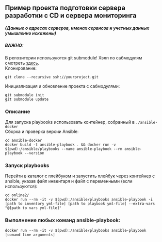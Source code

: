 ## Пример проекта подготовки сервера разработки с CD и сервера мониторинга


##### (Данные о адресах серверов, именах сервисов и учетных данных умышленно искажены)

##### ВАЖНО:
В репозитории используются git submodule!
Хэлп по сабмодулям смотреть [здесь](https://git-scm.com/book/ru/v2/%D0%98%D0%BD%D1%81%D1%82%D1%80%D1%83%D0%BC%D0%B5%D0%BD%D1%82%D1%8B-Git-%D0%9F%D0%BE%D0%B4%D0%BC%D0%BE%D0%B4%D1%83%D0%BB%D0%B8). \
Клонирование:
```shell script
git clone --recursive ssh://yourproject.git
```
Инициализация и обновление проекта с сабмодулями:
```shell script
git submodule init
git submodule update
```

### Описание
Для запуска playbooks использовать контейнер, собранный в ```./ansible-docker``` \
Сборка и проверка версии Ansible:
```shell script
cd ansible-docker
docker build -t ansible-playbook . && docker run -v $(pwd):/ansible/playbooks --name ansible-playbook --rm ansible-playbook --version
```

### Запуск playbooks
Перейти в каталог с плейбуком и запустить плейбук через контейнер с ansible, указав файл инвентаря и файл с переменными (если используются):
```shell script
cd online2/
docker run --rm -it -v $(pwd):/ansible/playbooks ansible-playbook -i [path to inventory yml-file] [path to playbook yml-file] --extra-vars "@[path to vars yml-file]"
```

### Выполнение любых команд ansible-playbook:
```shell script
docker run --rm -it -v $(pwd):/ansible/playbooks ansible-playbook [comand line arguments]
```
